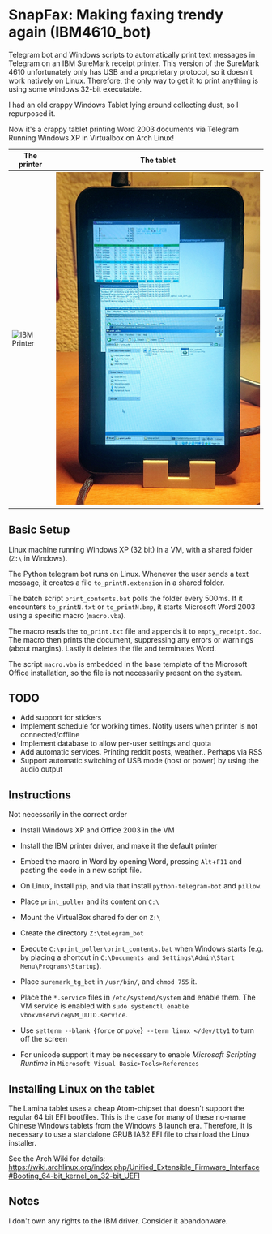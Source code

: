 # SnapFax: Making faxing trendy again (IBM4610_bot)

Telegram bot and Windows scripts to automatically print text messages in Telegram on an IBM SureMark receipt printer.
This version of the SureMark 4610 unfortunately only has USB and a proprietary protocol, so it doesn't work natively on Linux. Therefore, the only way to get it to print anything is using some windows 32-bit executable.

I had an old crappy Windows Tablet lying around collecting dust, so I repurposed it.

Now it's a crappy tablet printing Word 2003 documents via Telegram Running Windows XP in Virtualbox on Arch Linux!


| The printer | The tablet |
|------------|-------------|
| ![IBM Printer](readme_images/SureMark.png) | ![Lamina Tablet](readme_images/Lamina.jpg) |

## Basic Setup

Linux machine running Windows XP (32 bit) in a VM, with a shared folder (`Z:\` in Windows).

The Python telegram bot runs on Linux.
Whenever the user sends a text message, it creates a file `to_printN.extension` in a shared folder.

The batch script `print_contents.bat` polls the folder every 500ms.
If it encounters `to_printN.txt` or `to_printN.bmp`, it starts Microsoft Word 2003 using a specific macro (`macro.vba`).

The macro reads the `to_print.txt` file and appends it to `empty_receipt.doc`.
The macro then prints the document, suppressing any errors or warnings (about margins).
Lastly it deletes the file and terminates Word.

The script `macro.vba` is embedded in the base template of the Microsoft Office installation, so the file is not necessarily present on the system.

## TODO
* Add support for stickers
* Implement schedule for working times. Notify users when printer is not connected/offline
* Implement database to allow per-user settings and quota
* Add automatic services. Printing reddit posts, weather.. Perhaps via RSS
* Support automatic switching of USB mode (host or power) by using the audio output

## Instructions
Not necessarily in the correct order

* Install Windows XP and Office 2003 in the VM

* Install the IBM printer driver, and make it the default printer

* Embed the macro in Word by opening Word, pressing `Alt`+`F11` and pasting the code in a new script file.

* On Linux, install `pip`, and via that install `python-telegram-bot` and `pillow`.

* Place `print_poller` and its content on `C:\`

* Mount the VirtualBox shared folder on `Z:\`

* Create the directory `Z:\telegram_bot`

* Execute `C:\print_poller\print_contents.bat` when Windows starts (e.g. by placing a shortcut in `C:\Documents and Settings\Admin\Start Menu\Programs\Startup`).

* Place `suremark_tg_bot` in `/usr/bin/`, and `chmod 755` it.

* Place the `*.service` files in `/etc/systemd/system` and enable them. The VM service is enabled with `sudo systemctl enable vboxvmservice@VM_UUID.service`.
* Use `setterm --blank `{`force` or `poke`}` --term linux </dev/tty1` to turn off the screen

* For unicode support it may be necessary to enable *Microsoft Scripting Runtime* in `Microsoft Visual Basic>Tools>References`

## Installing Linux on the tablet
The Lamina tablet uses a cheap Atom-chipset that doesn't support the regular 64 bit EFI bootfiles.
This is the case for many of these no-name Chinese Windows tablets from the Windows 8 launch era.
Therefore, it is necessary to use a standalone GRUB IA32 EFI file to chainload the Linux installer.

See the Arch Wiki for details: https://wiki.archlinux.org/index.php/Unified_Extensible_Firmware_Interface#Booting_64-bit_kernel_on_32-bit_UEFI


## Notes
I don't own any rights to the IBM driver. Consider it abandonware.


